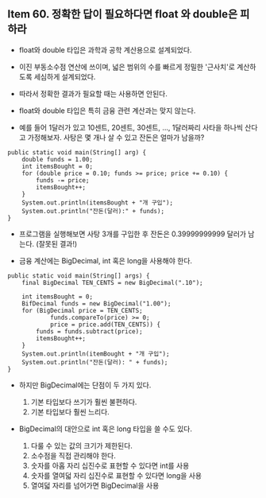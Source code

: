 ## Item 60. 정확한 답이 필요하다면 float 와 double은 피하라

- float와 double 타입은 과학과 공학 계산용으로 설계되었다.

- 이진 부동소수점 연산에 쓰이며, 넓은 범위의 수를 빠르게 정밀한 '근사치'로 계산하도록 세심하게 설계되었다.

- 따라서 정확한 결과가 필요할 때는 사용하면 안된다.

- float와 double 타입은 특히 금융 관련 계산과는 맞지 않는다.

- 예를 들어 1달러가 있고 10센트, 20센트, 30센트, ..., 1달러짜리 사타을 하나씩 산다고 가정해보자. 사탕은 몇 개나 살 수 있고 잔돈은 얼마가 남을까?


```
public static void main(String[] arg) {
    double funds = 1.00;
    int itemsBought = 0;
    for (double price = 0.10; funds >= price; price += 0.10) {
        funds -= price;
        itemsBought++;
    }
    System.out.println(itemsBought + "개 구입");
    System.out.println("잔돈(달러):" + funds);
}
```

- 프로그램을 실행해보면 사탕 3개를 구입한 후 잔돈은 0.39999999999 달러가 남는다. (잘못된 결과!)

- 금융 계산에는 BigDecimal, int 혹은 long을 사용해야 한다.

```
public static void main(String[] args) {
    final BigDecimal TEN_CENTS = new BigDecimal(".10");
    
    int itemsBought = 0;
    BifDecimal funds = new BigDecimal("1.00");
    for (BigDecimal price = TEN_CENTS;
            funds.compareTo(price) >= 0;
            price = price.add(TEN_CENTS)) {
        funds = funds.subtract(price);
        itemsBought++;     
    }
    System.out.println(itemBought + "개 구입");
    System.out.println("잔돈(달러): " + funds);
}
```

- 하지만 BigDecimal에는 단점이 두 가지 있다.
    1) 기본 타입보다 쓰기가 훨씬 불편하다.
    2) 기본 타입보다 훨씬 느리다.
    
- BigDecimal의 대안으로 int 혹은 long 타입을 쓸 수도 있다.
    1) 다룰 수 있는 값의 크기가 제한된다.
    2) 소수점을 직접 관리해야 한다.
    3) 숫자를 아홉 자리 십진수로 표현할 수 있다면 int를 사용
    4) 숫자를 열여덟 자리 십진수로 표현할 수 있다면 long을 사용
    5) 열여덟 자리를 넘어가면 BigDecimal을 사용
    